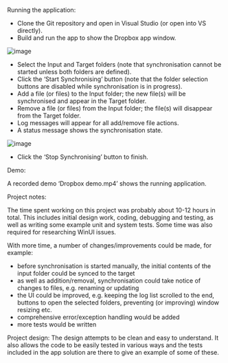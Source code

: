 Running the application:
- Clone the Git repository and open in Visual Studio (or open into VS directly).
- Build and run the app to show the Dropbox app window.

![image](https://github.com/user-attachments/assets/0d748f4e-da01-486b-bc59-feddad259c87)

- Select the Input and Target folders (note that synchronisation cannot be started unless both folders are defined).
- Click the ‘Start Synchronising’ button (note that the folder selection buttons are disabled while synchronisation is in progress).
- Add a file (or files) to the Input folder; the new file(s) will be synchronised and appear in the Target folder.
- Remove a file (or files) from the Input folder; the file(s) will disappear from the Target folder.
- Log messages will appear for all add/remove file actions.
- A status message shows the synchronisation state.

![image](https://github.com/user-attachments/assets/f55b13f6-29f8-42fc-bc05-1c6965024364)

- Click the ‘Stop Synchronising’ button to finish.

Demo:

A recorded demo ‘Dropbox demo.mp4’ shows the running application.

Project notes:

The time spent working on this project was probably about 10-12 hours in total.  This includes initial design work, coding, debugging and testing, as well as writing some example unit and system tests.  Some time was also required for researching WinUI issues.

With more time, a number of changes/improvements could be made, for example:
- before synchronisation is started manually, the initial contents of the input folder could be synced to the target
- as well as addition/removal, synchronisation could take notice of changes to files, e.g. renaming or updating
- the UI could be improved, e.g. keeping the log list scrolled to the end, buttons to open the selected folders, preventing (or improving) window resizing etc.
- comprehensive error/exception handling would be added
- more tests would be written

Project design:
The design attempts to be clean and easy to understand.  It also allows the code to be easily tested in various ways and the tests included in the app solution are there to give an example of some of these.

